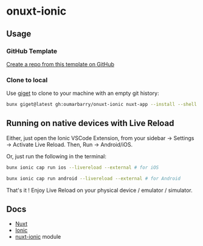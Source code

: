 # onuxt-ionic

## Usage

### GitHub Template

[Create a repo from this template on GitHub](https://github.com/oumarbarry/onuxt-ionic/generate)

### Clone to local

Use [giget](https://github.com/unjs/giget) to clone to your machine with an empty git history:

```bash
bunx giget@latest gh:oumarbarry/onuxt-ionic nuxt-app --install --shell
```

## Running on native devices with Live Reload

Either, just open the Ionic VSCode Extension, from your sidebar  -> Settings -> Activate Live Reload. Then, Run -> Android/iOS.

Or, just run the following in the terminal:

```bash
bunx ionic cap run ios --livereload --external # for iOS

bunx ionic cap run android --livereload --external # for Android
```

That's it ! Enjoy Live Reload on your physical device / emulator / simulator.

## Docs

- [Nuxt](https://nuxt.com)
- [Ionic](https://ionicframework.com/docs/components)
- [nuxt-ionic](https://ionic.nuxtjs.org) module
